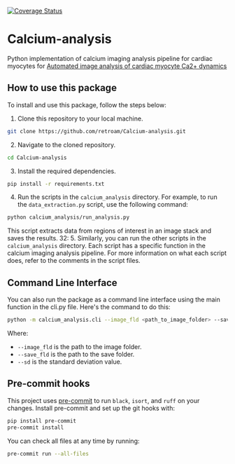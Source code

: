 [![Coverage Status](https://coveralls.io/repos/github/YOUR_GITHUB_USERNAME/YOUR_REPO_NAME/badge.svg?branch=master)](https://coveralls.io/github/YOUR_GITHUB_USERNAME/YOUR_REPO_NAME?branch=master)
# Calcium-analysis
Python implementation of calcium imaging analysis pipeline for cardiac myocytes for [Automated image analysis of cardiac myocyte Ca2+ dynamics](https://pubmed.ncbi.nlm.nih.gov/22255377/)
## How to use this package

To install and use this package, follow the steps below:

1. Clone this repository to your local machine.

```bash
git clone https://github.com/retroam/Calcium-analysis.git
```

2. Navigate to the cloned repository.

```bash
cd Calcium-analysis
```

3. Install the required dependencies.

```bash
pip install -r requirements.txt
```

4. Run the scripts in the `calcium_analysis` directory. For example, to run the `data_extraction.py` script, use the following command:

```bash
python calcium_analysis/run_analysis.py
```

This script extracts data from regions of interest in an image stack and saves the results.
32: 5. Similarly, you can run the other scripts in the `calcium_analysis` directory. Each script has a specific function in the calcium imaging analysis pipeline. For more information on what each script does, refer to the comments in the script files.

## Command Line Interface

You can also run the package as a command line interface using the main function in the cli.py file. Here's the command to do this:

```bash
python -m calcium_analysis.cli --image_fld <path_to_image_folder> --save_fld <path_to_save_folder> --sd <standard_deviation_value>
```

Where:
- `--image_fld` is the path to the image folder.
- `--save_fld` is the path to the save folder.
- `--sd` is the standard deviation value.
## Pre-commit hooks

This project uses [pre-commit](https://pre-commit.com/) to run `black`, `isort`, and `ruff` on your changes.
Install pre-commit and set up the git hooks with:

```bash
pip install pre-commit
pre-commit install
```

You can check all files at any time by running:

```bash
pre-commit run --all-files
```
